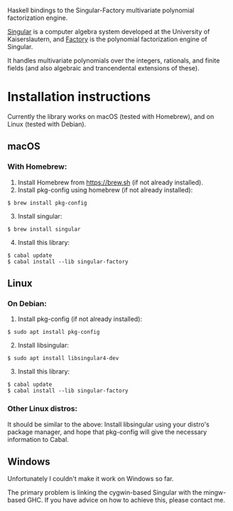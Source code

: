 
Haskell bindings to the Singular-Factory multivariate polynomial factorization engine.

[Singular](https://www.singular.uni-kl.de/) is a computer algebra system developed at 
the University of Kaiserslautern, and [Factory](https://www.singular.uni-kl.de/dox/html/factory_page.html)
is the polynomial factorization engine of Singular.

It handles multivariate polynomials over the integers, rationals, and finite fields
(and also algebraic and trancendental extensions of these).


Installation instructions
=========================

Currently the library works on macOS (tested with Homebrew), and on Linux (tested with Debian).


macOS 
------

### With Homebrew:

1. Install Homebrew from https://brew.sh (if not already installed).
2. Install pkg-config using homebrew (if not already installed):
```
$ brew install pkg-config
```
3. Install singular:  
```    
$ brew install singular
```
4. Install this library:
```    
$ cabal update
$ cabal install --lib singular-factory
```    

Linux
-----

### On Debian:

1. Install pkg-config (if not already installed): 
```
$ sudo apt install pkg-config
```
2. Install libsingular:
```   
$ sudo apt install libsingular4-dev
```
3. Install this library:
```
$ cabal update
$ cabal install --lib singular-factory
```

### Other Linux distros:

It should be similar to the above: Install libsingular using your distro's package
manager, and hope that pkg-config will give the necessary information to Cabal.


Windows
-------

Unfortunately I couldn't make it work on Windows so far.

The primary problem is linking the cygwin-based Singular with the mingw-based GHC.
If you have advice on how to achieve this, please contact me.

